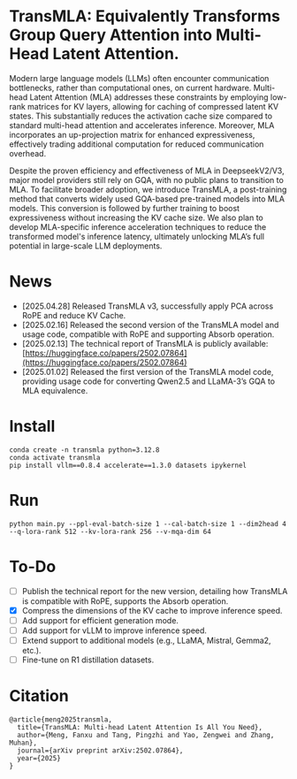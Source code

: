 # TransMLA: Equivalently Transforms Group Query Attention into Multi-Head Latent Attention.

Modern large language models (LLMs) often encounter communication bottlenecks, rather than computational ones, on current hardware. Multi-head Latent Attention (MLA) addresses these constraints by employing low-rank matrices for KV layers, allowing for caching of compressed latent KV states. This substantially reduces the activation cache size compared to standard multi-head attention and accelerates inference. Moreover, MLA incorporates an up-projection matrix for enhanced expressiveness, effectively trading additional computation for reduced communication overhead.

Despite the proven efficiency and effectiveness of MLA in DeepseekV2/V3, major model providers still rely on GQA, with no public plans to transition to MLA. To facilitate broader adoption, we introduce TransMLA, a post-training method that converts widely used GQA-based pre-trained models into MLA models. This conversion is followed by further training to boost expressiveness without increasing the KV cache size. We also plan to develop MLA-specific inference acceleration techniques to reduce the transformed model's inference latency, ultimately unlocking MLA’s full potential in large-scale LLM deployments.

# News
- [2025.04.28] Released TransMLA v3, successfully apply PCA across RoPE and reduce KV Cache.
- [2025.02.16] Released the second version of the TransMLA model and usage code, compatible with RoPE and supporting Absorb operation.
- [2025.02.13] The technical report of TransMLA is publicly available: [https://huggingface.co/papers/2502.07864](https://huggingface.co/papers/2502.07864)
- [2025.01.02] Released the first version of the TransMLA model code, providing usage code for converting Qwen2.5 and LLaMA-3’s GQA to MLA equivalence.

# Install
```
conda create -n transmla python=3.12.8
conda activate transmla
pip install vllm==0.8.4 accelerate==1.3.0 datasets ipykernel
```

# Run
```
python main.py --ppl-eval-batch-size 1 --cal-batch-size 1 --dim2head 4 --q-lora-rank 512 --kv-lora-rank 256 --v-mqa-dim 64
```

# To-Do
- [ ] Publish the technical report for the new version, detailing how TransMLA is compatible with RoPE, supports the Absorb operation.
- [x] Compress the dimensions of the KV cache to improve inference speed.
- [ ] Add support for efficient generation mode.
- [ ] Add support for vLLM to improve inference speed.
- [ ] Extend support to additional models (e.g., LLaMA, Mistral, Gemma2, etc.).
- [ ] Fine-tune on R1 distillation datasets.

# Citation
```
@article{meng2025transmla,
  title={TransMLA: Multi-head Latent Attention Is All You Need},
  author={Meng, Fanxu and Tang, Pingzhi and Yao, Zengwei and Zhang, Muhan},
  journal={arXiv preprint arXiv:2502.07864},
  year={2025}
}
```